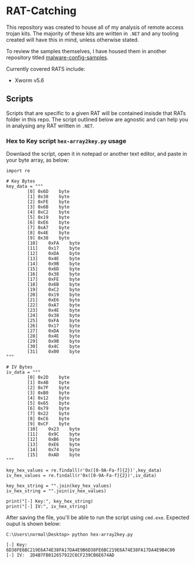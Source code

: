 # RAT-Catching

This repository was created to house all of my analysis of remote access trojan kits. The majority of these kits are written in `.NET` and any tooling created will have this in mind, unless otherwise stated.

To review the samples themselves, I have housed them in another repository titled [malware-config-samples](https://github.com/echo01409/malware-config-samples/tree/main).

Currently covered RATS include:

* Xworm v5.6





## Scripts

Scripts that are specific to a given RAT will be contained insisde that RATs folder in this repo. The script outlined below are agnostic and can help you in analysing any RAT written in `.NET`.

### Hex to Key script `hex-array2key.py` usage

Downlaod the script, open it in notepad or another text editor, and paste in your byte array, as below:

```
import re

# Key Bytes
key_data = """
		[0]	0x6D	byte
		[1]	0x38	byte
		[2]	0xFE	byte
		[3]	0x6B	byte
		[4]	0xC2	byte
		[5]	0x19	byte
		[6]	0xE6	byte
		[7]	0xA7	byte
		[8]	0x4E	byte
		[9]	0x38	byte
		[10]	0xFA	byte
		[11]	0x17	byte
		[12]	0xDA	byte
		[13]	0x4E	byte
		[14]	0x9B	byte
		[15]	0x6D	byte
		[16]	0x38	byte
		[17]	0xFE	byte
		[18]	0x6B	byte
		[19]	0xC2	byte
		[20]	0x19	byte
		[21]	0xE6	byte
		[22]	0xA7	byte
		[23]	0x4E	byte
		[24]	0x38	byte
		[25]	0xFA	byte
		[26]	0x17	byte
		[27]	0xDA	byte
		[28]	0x4E	byte
		[29]	0x9B	byte
		[30]	0x4C	byte
		[31]	0x00	byte
"""

# IV Bytes
iv_data = """
		[0]	0x2D	byte
		[1]	0x4B	byte
		[2]	0x7F	byte
		[3]	0xB0	byte
		[4]	0x12	byte
		[5]	0x65	byte
		[6]	0x79	byte
		[7]	0x22	byte
		[8]	0xC6	byte
		[9]	0xCF	byte
		[10]	0x23	byte
		[11]	0x9C	byte
		[12]	0xB6	byte
		[13]	0xE6	byte
		[14]	0x74	byte
		[15]	0xAD	byte
"""

key_hex_values = re.findall(r'0x([0-9A-Fa-f]{2})',key_data)
iv_hex_values = re.findall(r'0x([0-9A-Fa-f]{2})',iv_data)

key_hex_string = "".join(key_hex_values)
iv_hex_string = "".join(iv_hex_values)

print("[-] Key:", key_hex_string)
print("[-] IV:", iv_hex_string)
```

After saving the file, you'll be able to run the script using `cmd.exe`. Expected ouput is shown below: 

```
C:\Users\normal\Desktop> python hex-array2key.py

[-] Key: 6D38FE6BC219E6A74E38FA17DA4E9B6D38FE6BC219E6A74E38FA17DA4E9B4C00
[-] IV:  2D4B7FB012657922C6CF239CB6E674AD

```
